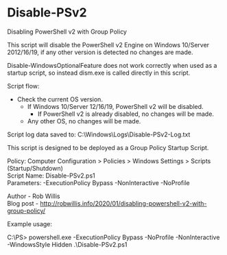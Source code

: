 # Disable-PSv2
Disabling PowerShell v2 with Group Policy

This script will disable the PowerShell v2 Engine on Windows 10/Server 2012/16/19, if any other version is detected no changes are made.

Disable-WindowsOptionalFeature does not work correctly when used as a startup script, so instead dism.exe is called directly in this
script.

Script flow:
- Check the current OS version.
    - If Windows 10/Server 12/16/19, PowerShell v2 will be disabled.
        - If PowerShell v2 is already disabled, no changes will be made.
    - Any other OS, no changes will be made.

Script log data saved to: C:\Windows\Logs\Disable-PSv2-Log.txt

This script is designed to be deployed as a Group Policy Startup Script.

Policy: Computer Configuration > Policies > Windows Settings > Scripts (Startup/Shutdown)\
Script Name: Disable-PSv2.ps1\
Parameters: -ExecutionPolicy Bypass -NonInteractive -NoProfile

Author - Rob Willis\
Blog post - http://robwillis.info/2020/01/disabling-powershell-v2-with-group-policy/

Example usage:

C:\PS> powershell.exe -ExecutionPolicy Bypass -NoProfile -NonInteractive -WindowsStyle Hidden .\Disable-PSv2.ps1
